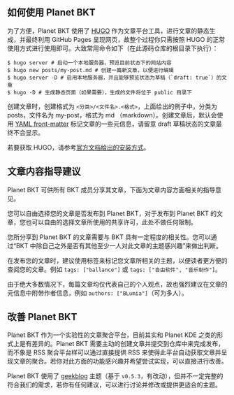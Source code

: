 ## 如何使用 Planet BKT

为了方便，Planet BKT 使用了 [HUGO](https://gohugo.io/) 作为文章平台工具，进行文章的静态生成，并最终利用 GitHub Pages 呈现网页，故整个过程你只需按照 HUGO 的正常使用方式进行使用即可。大致常用命令如下（在此源码仓库的根目录下执行）：

```
$ hugo server # 启动一个本地服务器，预览目前状态下的网站内容
$ hugo new posts/my-post.md # 创建一篇新文章，以便进行编辑
$ hugo server -D # 启用本地服务器，并且能够预览状态为草稿（`draft: true`）的文章
$ hugo -D # 生成静态页面（如果需要），生成的文件将位于 public 目录下
```

创建文章时，创建格式为 `<分类>/<文件名>.<格式>`，上面给出的例子中，分类为 posts，文件名为 my-post，格式为 md （markdown）。创建文章后，默认会使用 [YAML front-matter](https://gohugo.io/content-management/front-matter/) 标记文章的一些元信息，请留意 draft 草稿状态的文章最终不会显示。

若要获取 HUGO，请参考[官方文档给出的安装方式](https://gohugo.io/getting-started/installing)。

## 文章内容指导建议

Planet BKT 可供所有 BKT 成员分享其文章，下面为文章内容方面相关的指导意见。

您可以自由选择您的文章是否发布到 Planet BKT，对于发布到 Planet BKT 的文章，您也可以自由的选择文章所使用的共享许可，此处不做任何限制。

您所分享到 Planet BKT 的文章需要与 BKT 具有一定程度的相关性。您可以通过“BKT 中除自己之外是否有其他至少一人对此文章的主题感兴趣”来做出判断。

在发布您的文章时，建议使用标签来标记您文章所相关的主题，以便读者更方便的查阅您的文章。例如 `tags: ["ballance"]` 或 `tags: ["自由软件", "音乐制作"]`。

由于绝大多数情况下，每篇文章均仅代表自己的个人观点，故也强烈建议在文章的元信息中附带作者信息，例如 `authors: ["BLumia"]`（可为多人）。

## 改善 Planet BKT

Planet BKT 作为一个实验性的文章聚合平台，目前其实和 Planet KDE 之类的形式上是有差异的。Planet BKT 需要主动的创建文章并提交到仓库中来完成发布，而不象是 RSS 聚合平台样可以通过直接提供 RSS 来使得此平台自动获取文章并呈现文章的聚合。若你对此方面的功能感兴趣并希望尝试实现，可以直接进行改善。

Planet BKT 使用了 [geekblog](https://themes.gohugo.io/hugo-geekblog/) 主题（基于 `v0.5.3`，有改动），但并不一定完整的符合我们的需求，若你有任何建议，可以进行讨论并修改或提供更适合的主题。
